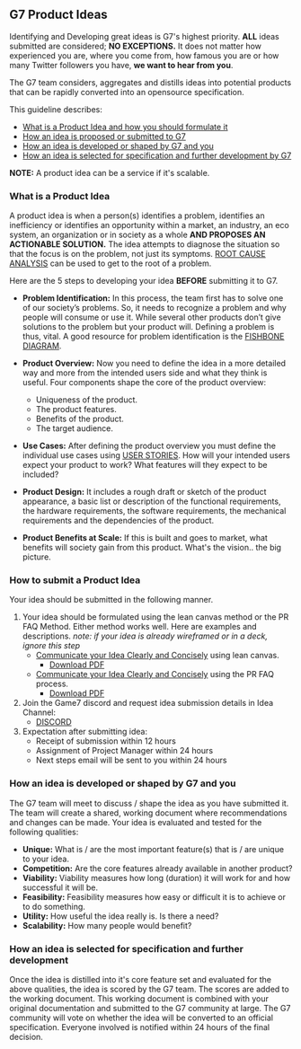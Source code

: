 ## G7 Product Ideas
Identifying and Developing great ideas is G7's highest priority. **ALL** ideas submitted are considered; **NO EXCEPTIONS.** It does not matter how experienced you are, where you come from, how famous you are or how many Twitter followers you have, **we want to hear from you**.

The G7 team considers, aggregates and distills ideas into potential products that can be rapidly converted into an opensource specification.


This guideline describes:
* [What is a Product Idea and how you should formulate it](#what-is-a-product-idea)
* [How an idea is proposed or submitted to G7](#how-to-submit-a-product-idea)
* [How an idea is developed or shaped by G7 and you](#how-an-idea-is-developed-or-shaped-by-G7-and-you)
* [How an idea is selected for specification and further development by G7](#how-an-idea-is-selected-for-specification-and-further-development)

**NOTE:** A product idea can be a service if it's scalable.

### What is a Product Idea
A product idea is when a person(s) identifies a problem, identifies an inefficiency or identifies an opportunity within a market, an industry, an eco system, an organization or in society as a whole **AND PROPOSES AN ACTIONABLE SOLUTION.**
The idea attempts to diagnose the situation so that the focus is on the problem, not just its symptoms. [ROOT CAUSE ANALYSIS](https://asq.org/quality-resources/root-cause-analysis) can be used to get to the root of a problem. 

Here are the 5 steps to developing your idea **BEFORE** submitting it to G7.
* **Problem Identification:** In this process, the team first has to solve one of our society’s problems. So, it needs to recognize a problem and why people will consume or use it. While several other products don’t give solutions to the problem but your product will. Defining a problem is thus, vital. A good resource for problem identification is the [FISHBONE DIAGRAM](https://asq.org/quality-resources/fishbone).


* **Product Overview:** Now you need to define the idea in a more detailed way and more from the intended users side and what they think is useful. Four components shape the core of the product overview: 
  * Uniqueness of the product.
  * The product features.
  * Benefits of the product.
  * The target audience.
  

* **Use Cases:** After defining the product overview you must define the individual use cases using [USER STORIES](https://adamfard.com/blog/user-stories). How will your intended users expect your product to work? What features will they expect to be included?


* **Product Design:** It includes a rough draft or sketch of the product appearance, a basic list or description of the functional requirements, the hardware requirements, the software requirements, the mechanical requirements and the dependencies of the product.


* **Product Benefits at Scale:** If this is built and goes to market, what benefits will society gain from this product. What's the vision.. the big picture.

### How to submit a Product Idea
Your idea should be submitted in the following manner.
1. Your idea should be formulated using the lean canvas method or the PR FAQ Method. Either method works well. Here are examples and descriptions. _note: if your idea is already wireframed or in a deck, ignore this step_  
   * [Communicate your Idea Clearly and Concisely](https://leanstack.com/lean-canvas) using lean canvas.
     * [Download PDF](https://github.com/G7DAO/g7-guidelines/blob/main/idea/Lean-Canvas.pdf)
   * [Communicate your Idea Clearly and Concisely](https://medium.com/agileinsider/press-releases-for-product-managers-everything-you-need-to-know-942485961e31) using the PR FAQ process.
     * [Download PDF](https://github.com/G7DAO/g7-guidelines/blob/main/idea/G7-PR-FAQ-Product-Idea-Submission.pdf)
2. Join the Game7 discord and request idea submission details in Idea Channel:
    * [DISCORD](https://discord.gg/WZu2uVNKjW)
3. Expectation after submitting idea:
    * Receipt of submission within 12 hours
    * Assignment of Project Manager within 24 hours
    * Next steps email will be sent to you within 24 hours

### How an idea is developed or shaped by G7 and you
The G7 team will meet to discuss / shape the idea as you have submitted it. The team will create a shared, working document where recommendations and changes can be made. Your idea is evaluated and tested for the following qualities:
* **Unique:** What is / are the most important feature(s) that is / are unique to your idea.
* **Competition:** Are the core features already available in another product?
* **Viability:** Viability measures how long (duration) it will work for and how successful it will be.
* **Feasibility:** Feasibility measures how easy or difficult it is to achieve or to do something.
* **Utility:** How useful the idea really is. Is there a need?
* **Scalability:** How many people would benefit?

### How an idea is selected for specification and further development
Once the idea is distilled into it's core feature set and evaluated for the above qualities, the idea is scored by the G7 team. The scores are added to the working document. This working document is combined with your original documentation and submitted to the G7 community at large.
The G7 community will vote on whether the idea will be converted to an official specification. Everyone involved is notified within 24 hours of the final decision.